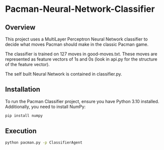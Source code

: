 # Pacman-Neural-Network-Classifier

## Overview

This project uses a MultiLayer Perceptron Neural Network classifier to decide what moves Pacman should make in the classic Pacman game.

The classifier is trained on 127 moves in good-moves.txt. These moves are represented as feature vectors of 1s and 0s (look in api.py for the structure of the feature vector).

The self built Neural Network is contained in classifier.py.

## Installation

To run the Pacman Classifier project, ensure you have Python 3.10 installed. Additionally, you need to install NumPy:

```bash
pip install numpy
```

## Execution
```bash
python pacman.py -p ClassifierAgent
```

